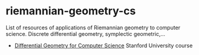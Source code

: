 # riemannian-geometry-cs
List of resources of applications of Riemannian geometry to computer science. Discrete differential geometry, symplectic geometric,...


* [Differential Geometry for Computer Science](https://graphics.stanford.edu/courses/cs468-13-spring/) Stanford University course
